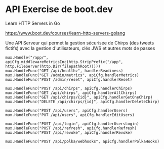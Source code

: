 # API Exercise de boot.dev

Learn HTTP Servers in Go

https://www.boot.dev/courses/learn-http-servers-golang


Une API Serveur qui permet la gestion sécurisée de Chirps (des tweets fictifs) avec la gestion d'utilisateurs, clés JWS et autres mots de passes


	mux.Handle("/app/", apiCfg.middlewareMetricsInc(http.StripPrefix("/app", http.FileServer(http.Dir(filepathRoot)))))
	mux.HandleFunc("GET /api/healthz", handlerReadiness)
	mux.HandleFunc("GET /admin/metrics", apiCfg.handlerMetrics)
	mux.HandleFunc("POST /admin/reset", apiCfg.handlerReset)

	mux.HandleFunc("POST /api/chirps", apiCfg.handlerChirps)
	mux.HandleFunc("GET /api/chirps", apiCfg.handlerAllChirps)
	mux.HandleFunc("GET /api/chirps/{id}", apiCfg.handlerGetOneChirp)
	mux.HandleFunc("DELETE /api/chirps/{id}", apiCfg.handlerDeleteChirp)

	mux.HandleFunc("POST /api/users", apiCfg.handlerUsers)
	mux.HandleFunc("PUT /api/users", apiCfg.handlerEditUsers)

	mux.HandleFunc("POST /api/login", apiCfg.handlerUsersLogin)
	mux.HandleFunc("POST /api/refresh", apiCfg.handlerRefresh)
	mux.HandleFunc("POST /api/revoke", apiCfg.handlerRevoke)

	mux.HandleFunc("POST /api/polka/webhooks", apiCfg.handlerPolkaHooks)